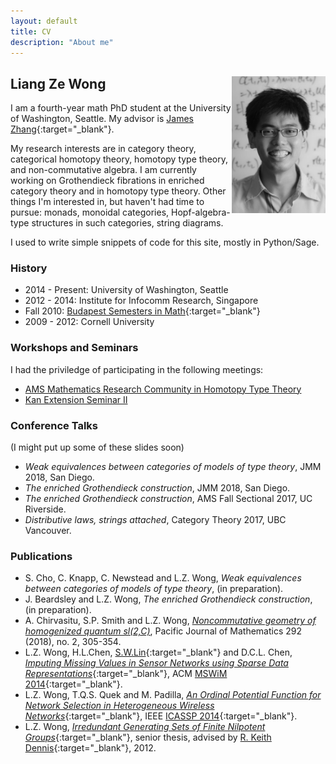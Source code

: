 ```yaml
---
layout: default
title: CV
description: "About me"
---
```


## Liang Ze Wong <img align="right" src="/images/photo.jpg" width="150" />

I am a fourth-year math PhD student at the University of Washington, Seattle. My advisor is [James Zhang](https://www.math.washington.edu/~zhang/){:target="_blank"}.

My research interests are in category theory, categorical homotopy theory, homotopy type theory, and non-commutative algebra.
I am currently working on Grothendieck fibrations in enriched category theory and in homotopy type theory. Other things I'm interested in, but haven't had time to pursue: monads, monoidal categories, Hopf-algebra-type structures in such categories, string diagrams.

I used to write simple snippets of code for this site, mostly in Python/Sage. 

### History

- 2014 - Present: University of Washington, Seattle
- 2012 - 2014: Institute for Infocomm Research, Singapore
- Fall 2010: [Budapest Semesters in Math](http://www.budapestsemesters.com/){:target="_blank"}
- 2009 - 2012: Cornell University

### Workshops and Seminars
I had the priviledge of participating in the following meetings:
- [AMS Mathematics Research Community in Homotopy Type Theory](http://www.ams.org/programs/research-communities/2017MRC-1)
- [Kan Extension Seminar II](http://www.math.jhu.edu/~eriehl/kanII/)

### Conference Talks
(I might put up some of these slides soon)
- *Weak equivalences between categories of models of type theory*, JMM 2018, San Diego.
- *The enriched Grothendieck construction*, JMM 2018, San Diego.
- *The enriched Grothendieck construction*, AMS Fall Sectional 2017, UC Riverside.
- *Distributive laws, strings attached*, Category Theory 2017, UBC Vancouver.

### Publications
- S. Cho, C. Knapp, C. Newstead and L.Z. Wong, *Weak equivalences between categories of models of type theory*, (in preparation).
- J. Beardsley and L.Z. Wong, *The enriched Grothendieck construction*, (in preparation).
- A. Chirvasitu, S.P. Smith and L.Z. Wong, [*Noncommutative geometry of homogenized
quantum sl(2,C)*](https://msp.org/pjm/2018/292-2/p04.xhtml), Pacific Journal of Mathematics 292 (2018), no. 2, 305-354.
- L.Z. Wong, H.L.Chen, [S.W.Lin](http://www1.i2r.a-star.edu.sg/~lins/){:target="_blank"} and D.C.L. Chen, [*Imputing Missing Values in Sensor Networks using Sparse Data Representations*](http://dx.doi.org/10.1145/2641798.2641816){:target="_blank"}, ACM [MSWiM 2014](http://mswimconf.com/2014/){:target="_blank"}.
- L.Z. Wong, T.Q.S. Quek and M. Padilla, [*An Ordinal Potential Function for Network Selection in Heterogeneous Wireless Networks*](http://dx.doi.org/10.1109/ICASSP.2014.6854780){:target="_blank"}, IEEE [ICASSP 2014](http://www.icassp2014.org/home.html){:target="_blank"}.
- L.Z. Wong, [*Irredundant Generating Sets of Finite Nilpotent Groups*](http://www.math.cornell.edu/files/Research/SeniorTheses/wongLiangThesis.pdf){:target="_blank"},  senior thesis, advised by [R. Keith Dennis](http://www.math.cornell.edu/m/People/Faculty/dennis){:target="_blank"}, 2012.



